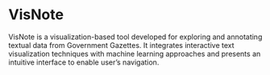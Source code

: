 # VisNote
 VisNote is a visualization-based tool developed for exploring and annotating textual data from Government Gazettes.  It integrates interactive text visualization techniques with machine learning approaches and presents an intuitive interface to enable user’s navigation. 

